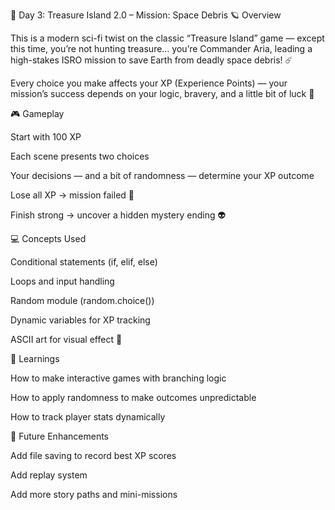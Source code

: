 🚀 Day 3: Treasure Island 2.0 – Mission: Space Debris
🪐 Overview

This is a modern sci-fi twist on the classic “Treasure Island” game — except this time, you’re not hunting treasure…
you’re Commander Aria, leading a high-stakes ISRO mission to save Earth from deadly space debris! ☄️

Every choice you make affects your XP (Experience Points) — your mission’s success depends on your logic, bravery, and a little bit of luck 👀

🎮 Gameplay

Start with 100 XP

Each scene presents two choices

Your decisions — and a bit of randomness — determine your XP outcome

Lose all XP → mission failed 🚨

Finish strong → uncover a hidden mystery ending 👽

💻 Concepts Used

Conditional statements (if, elif, else)

Loops and input handling

Random module (random.choice())

Dynamic variables for XP tracking

ASCII art for visual effect 🌠

🧠 Learnings

How to make interactive games with branching logic

How to apply randomness to make outcomes unpredictable

How to track player stats dynamically

🌌 Future Enhancements

Add file saving to record best XP scores

Add replay system

Add more story paths and mini-missions